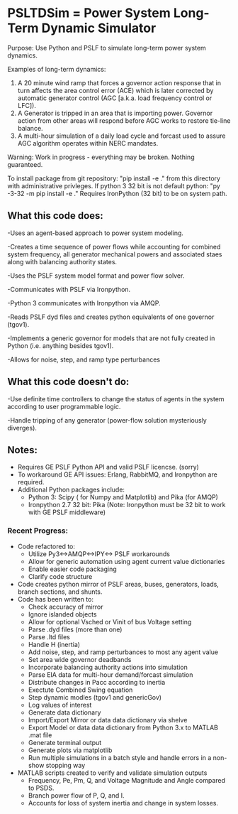 # PSLTDSim = Power System Long-Term Dynamic Simulator
Purpose:  Use Python and PSLF to simulate long-term power system dynamics.

Examples of long-term dynamics:  
1. A 20 minute wind ramp that forces a governor action response that in turn affects the area control error (ACE) which is later corrected by automatic generator control (AGC [a.k.a. load frequency control or LFC]). 
2. A Generator is tripped in an area that is importing power. Governor action from other areas will respond before AGC works to restore tie-line balance.
3. A multi-hour simulation of a daily load cycle and forcast used to assure AGC algorithm operates within NERC mandates.

Warning: Work in progress - everything may be broken. Nothing guaranteed.

To install package from git repository: "pip install -e ." from this directory with administrative privleges.
If python 3 32 bit is not default python: "py -3-32 -m pip install -e ."
Requires IronPython (32 bit) to be on system path.

## What this code does:
  -Uses an agent-based approach to power system modeling.
  
  -Creates a time sequence of power flows while accounting for combined system frequency, all generator mechanical powers and associated staes along with balancing authority states.
  
  -Uses the PSLF system model format and power flow solver.
  
  -Communicates with PSLF via Ironpython.

  -Python 3 communicates with Ironpython via AMQP.
  
  -Reads PSLF dyd files and creates python equivalents of one governor (tgov1).

  -Implements a generic governor for models that are not fully created in Python (i.e. anything besides tgov1).

  -Allows for noise, step, and ramp type perturbances

## What this code doesn't do:

  -Use definite time controllers to change the status of agents in the system according to user programmable logic.
  
  -Handle tripping of any generator (power-flow solution mysteriously diverges).

## Notes:
* Requires GE PSLF Python API and valid PSLF licencse. (sorry)
* To workaround GE API issues: Erlang, RabbitMQ, and Ironpython are required.
* Additional Python packages include:
    * Python 3: Scipy ( for Numpy and Matplotlib) and Pika (for AMQP)
    * Ironpython 2.7 32 bit: Pika (Note: Ironpython must be 32 bit to work with GE PSLF middleware)

### Recent Progress:
* Code refactored to:
    * Utilize Py3<->AMQP<->IPY<-> PSLF workarounds
    * Allow for generic automation using agent current value dictionaries
    * Enable easier code packaging
    * Clarify code structure
* Code creates python mirror of PSLF areas, buses, generators, loads, branch sections, and shunts.
* Code has been written to:
  * Check accuracy of mirror
  * Ignore islanded objects
  * Allow for optional Vsched or Vinit of bus Voltage setting
  * Parse .dyd files (more than one)
  * Parse .ltd files
  * Handle H (inertia)
  * Add noise, step, and ramp perturbances to most any agent value
  * Set area wide governor deadbands
  * Incorporate balancing authority actions into simulation
  * Parse EIA data for multi-hour demand/forcast simulation
  * Distribute changes in Pacc according to inertia
  * Exectute Combined Swing equation
  * Step dynamic modles (tgov1 and genericGov)
  * Log values of interest
  * Generate data dictionary
  * Import/Export Mirror or data data dictionary via shelve
  * Export Model or data data dictionary from Python 3.x to MATLAB .mat file
  * Generate terminal output
  * Generate plots via matplotlib
  * Run multiple simulations in a batch style and handle errors in a non-show stopping way
* MATLAB scripts created to verify and validate simulation outputs
  * Frequency, Pe, Pm, Q, and Voltage Magnitude and Angle compared to PSDS.
  * Branch power flow of P, Q, and I.
  * Accounts for loss of system inertia and change in system losses.

